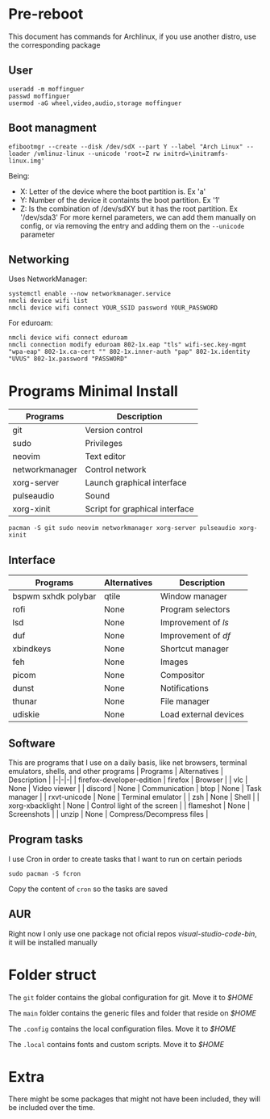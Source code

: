 # Pre-reboot
This document has commands for Archlinux, if you use another distro, use the corresponding package
## User
```
useradd -m moffinguer
passwd moffinguer
usermod -aG wheel,video,audio,storage moffinguer
```
## Boot managment
```
efibootmgr --create --disk /dev/sdX --part Y --label "Arch Linux" --loader /vmlinuz-linux --unicode 'root=Z rw initrd=\initramfs-linux.img'
```
Being:
- X: Letter of the device where the boot partition is. Ex 'a'
- Y: Number of the device it containts the boot partition. Ex '1'
- Z: Is the combination of /dev/sdXY but it has the root partition. Ex '/dev/sda3'
For more kernel parameters, we can add them manually on config, or via removing the entry and adding them on the `--unicode` parameter
## Networking
Uses NetworkManager:
```
systemctl enable --now networkmanager.service
nmcli device wifi list
nmcli device wifi connect YOUR_SSID password YOUR_PASSWORD
```
For eduroam:
```
nmcli device wifi connect eduroam
nmcli connection modify eduroam 802-1x.eap "tls" wifi-sec.key-mgmt "wpa-eap" 802-1x.ca-cert "" 802-1x.inner-auth "pap" 802-1x.identity "UVUS" 802-1x.password "PASSWORD"
```
# Programs Minimal Install
| Programs | Description |
|-|-|
| git | Version control |
| sudo | Privileges |
| neovim | Text editor |
| networkmanager | Control network |
| xorg-server| Launch graphical interface |
| pulseaudio | Sound |
| xorg-xinit | Script for graphical interface |
```
pacman -S git sudo neovim networkmanager xorg-server pulseaudio xorg-xinit
```

## Interface
| Programs | Alternatives | Description | 
|-|-|-| 
| bspwm sxhdk polybar | qtile | Window manager |
| rofi | None | Program selectors |
| lsd | None | Improvement of _ls_ |
| duf | None | Improvement of _df_ |
| xbindkeys | None | Shortcut manager |
| feh | None | Images |
| picom | None | Compositor |
| dunst | None | Notifications |
| thunar | None | File manager |
| udiskie | None | Load external devices |
## Software
This are programs that I use on a daily basis, like net browsers, terminal emulators, shells, and other programs
| Programs | Alternatives | Description |
|-|-|-|
| firefox-developer-edition | firefox | Browser |
| vlc | None | Video viewer |
| discord | None | Communication
| btop | None | Task manager |
| rxvt-unicode | None | Terminal emulator |
| zsh | None | Shell |
| xorg-xbacklight | None | Control light of the screen |
| flameshot | None | Screenshots |
| unzip | None | Compress/Decompress files |
## Program tasks
I use Cron in order to create tasks that I want to run on certain periods
```
sudo pacman -S fcron
```
Copy the content of `cron` so the tasks are saved

## AUR
Right now I only use one package not oficial repos *visual-studio-code-bin*, it will be installed manually

# Folder struct
The `git` folder contains the global configuration for git. Move it to *$HOME*

The `main` folder contains the generic files and folder that reside on *$HOME*

The `.config` contains the local configuration files. Move it to *$HOME*

The `.local` contains fonts and custom scripts. Move it to *$HOME*

# Extra
There might be some packages that might not have been included, they will be included over the time.
